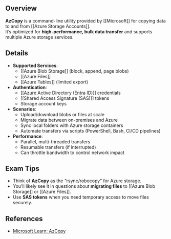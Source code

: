 ## **Overview**
**AzCopy** is a command-line utility provided by [[Microsoft]] for copying data to and from [[Azure Storage Accounts]].  
It’s optimized for **high-performance, bulk data transfer** and supports multiple Azure storage services.
## **Details**
- **Supported Services**:  
	- [[Azure Blob Storage]] (block, append, page blobs)  
	- [[Azure Files]]  
	- [[Azure Tables]] (limited export)  
- **Authentication**:  
	- [[Azure Active Directory (Entra ID)]] credentials  
	- [[Shared Access Signature (SAS)]] tokens  
	- Storage account keys  
- **Scenarios**:  
	- Upload/download blobs or files at scale  
	- Migrate data between on-premises and Azure  
	- Sync local folders with Azure storage containers  
	- Automate transfers via scripts (PowerShell, Bash, CI/CD pipelines)  
- **Performance**:  
	- Parallel, multi-threaded transfers  
	- Resumable transfers (if interrupted)  
	- Can throttle bandwidth to control network impact  
## **Exam Tips**
- Think of **AzCopy** as the “rsync/robocopy” for Azure storage.  
- You’ll likely see it in questions about **migrating files** to [[Azure Blob Storage]] or [[Azure Files]].  
- Use **SAS tokens** when you need temporary access to move files securely.  
## **References**
- [Microsoft Learn: AzCopy](https://learn.microsoft.com/en-us/azure/storage/common/storage-use-azcopy-v10)  
